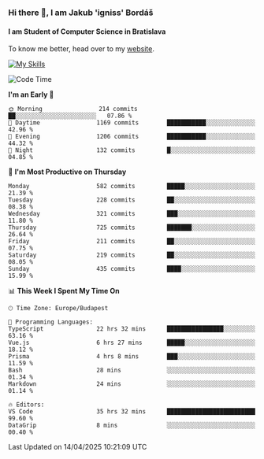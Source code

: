 ### Hi there 👋, I am Jakub 'igniss' Bordáš

#### I am Student of Computer Science in Bratislava
To know me better, head over to my [website](https://bordas.sk).

[![My Skills](https://skillicons.dev/icons?i=js,typescript,html,css,figma,svelte,vue,next,postgresql,nest,express,nodejs)](https://bordas.sk)


<!--START_SECTION:waka-->
![Code Time](http://img.shields.io/badge/Code%20Time-1%2C835%20hrs%2035%20mins-blue)

**I'm an Early 🐤** 

```text
🌞 Morning                214 commits         ██░░░░░░░░░░░░░░░░░░░░░░░   07.86 % 
🌆 Daytime                1169 commits        ███████████░░░░░░░░░░░░░░   42.96 % 
🌃 Evening                1206 commits        ███████████░░░░░░░░░░░░░░   44.32 % 
🌙 Night                  132 commits         █░░░░░░░░░░░░░░░░░░░░░░░░   04.85 % 
```
📅 **I'm Most Productive on Thursday** 

```text
Monday                   582 commits         █████░░░░░░░░░░░░░░░░░░░░   21.39 % 
Tuesday                  228 commits         ██░░░░░░░░░░░░░░░░░░░░░░░   08.38 % 
Wednesday                321 commits         ███░░░░░░░░░░░░░░░░░░░░░░   11.80 % 
Thursday                 725 commits         ███████░░░░░░░░░░░░░░░░░░   26.64 % 
Friday                   211 commits         ██░░░░░░░░░░░░░░░░░░░░░░░   07.75 % 
Saturday                 219 commits         ██░░░░░░░░░░░░░░░░░░░░░░░   08.05 % 
Sunday                   435 commits         ████░░░░░░░░░░░░░░░░░░░░░   15.99 % 
```


📊 **This Week I Spent My Time On** 

```text
🕑︎ Time Zone: Europe/Budapest

💬 Programming Languages: 
TypeScript               22 hrs 32 mins      ████████████████░░░░░░░░░   63.16 % 
Vue.js                   6 hrs 27 mins       █████░░░░░░░░░░░░░░░░░░░░   18.12 % 
Prisma                   4 hrs 8 mins        ███░░░░░░░░░░░░░░░░░░░░░░   11.59 % 
Bash                     28 mins             ░░░░░░░░░░░░░░░░░░░░░░░░░   01.34 % 
Markdown                 24 mins             ░░░░░░░░░░░░░░░░░░░░░░░░░   01.14 % 

🔥 Editors: 
VS Code                  35 hrs 32 mins      █████████████████████████   99.60 % 
DataGrip                 8 mins              ░░░░░░░░░░░░░░░░░░░░░░░░░   00.40 % 
```


 Last Updated on 14/04/2025 10:21:09 UTC
<!--END_SECTION:waka-->
